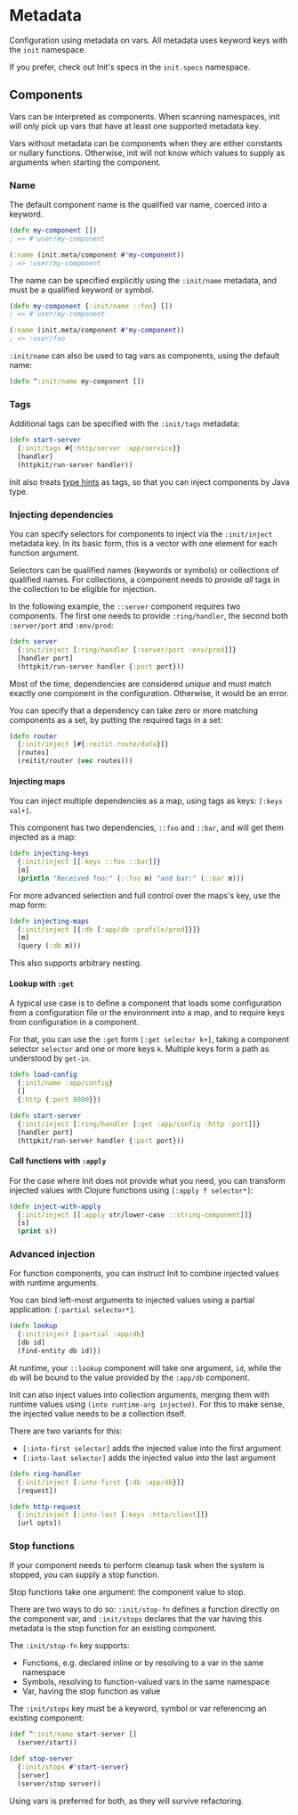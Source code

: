 # Metadata

Configuration using metadata on vars.  All metadata uses keyword keys with
the `init` namespace.

If you prefer, check out Init's specs in the `init.specs` namespace.

## Components

Vars can be interpreted as components.  When scanning namespaces, init will
only pick up vars that have at least one supported metadata key.

Vars without metadata can be components when they are either constants or
nullary functions.  Otherwise, init will not know which values to supply as
arguments when starting the component.

### Name

The default component name is the qualified var name, coerced into a keyword.

```clojure
(defn my-component [])
; => #'user/my-component

(:name (init.meta/component #'my-component))
; => :user/my-component
```

The name can be specified explicitly using the `:init/name` metadata,
and must be a qualified keyword or symbol.

```clojure
(defn my-component {:init/name ::foo} [])
; => #'user/my-component

(:name (init.meta/component #'my-component))
; => :user/foo
```

`:init/name` can also be used to tag vars as components, using the default name:

```clojure
(defn ^:init/name my-component [])
```

### Tags

Additional tags can be specified with the `:init/tags` metadata:

```clojure
(defn start-server
  {:init/tags #{:http/server :app/service}}
  [handler]
  (httpkit/run-server handler))
```

Init also treats [type hints](https://clojure.org/reference/java_interop#typehints)
as tags, so that you can inject components by Java type.

### Injecting dependencies

You can specify selectors for components to inject via the `:init/inject`
metadata key.  In its basic form, this is a vector with one element for each
function argument.

Selectors can be qualified names (keywords or symbols) or collections of
qualified names.  For collections, a component needs to provide _all_ tags in
the collection to be eligible for injection.

In the following example, the `::server` component requires two components.
The first one needs to provide `:ring/handler`, the second both `:server/port`
and `:env/prod`:

```clojure
(defn server
  {:init/inject [:ring/handler [:server/port :env/prod]]}
  [handler port]
  (httpkit/run-server handler {:port port}))
```

Most of the time, dependencies are considered _unique_ and must match exactly
one component in the configuration.  Otherwise, it would be an error.

You can specify that a dependency can take zero or more matching components as
a set, by putting the required tags in a set:

```clojure
(defn router
  {:init/inject [#{:reitit.route/data}]}
  [routes]
  (reitit/router (vec routes)))
```

#### Injecting maps

You can inject multiple dependencies as a map, using tags as keys:
`[:keys val+]`.

This component has two dependencies, `::foo` and `::bar`, and will get them
injected as a map:

```clojure
(defn injecting-keys
  {:init/inject [[:keys ::foo ::bar]]}
  [m]
  (println "Received foo:" (::foo m) "and bar:" (::bar m)))
```

For more advanced selection and full control over the maps's key, use
the map form:

```clojure
(defn injecting-maps
  {:init/inject [{:db [:app/db :profile/prod]}]}
  [m]
  (query (:db m)))
```

This also supports arbitrary nesting.

#### Lookup with `:get`

A typical use case is to define a component that loads some configuration from
a configuration file or the environment into a map, and to require keys from
configuration in a component.

For that, you can use the `:get` form `[:get selector k+]`, taking a component
selector `selector` and one or more keys `k`.  Multiple keys form a path as
understood by `get-in`.

```clojure
(defn load-config
  {:init/name :app/config}
  []
  {:http {:port 8080}})

(defn start-server
  {:init/inject [:ring/handler [:get :app/config :http :port]]}
  [handler port]
  (httpkit/run-server handler {:port port}))
```

#### Call functions with `:apply`

For the case where Init does not provide what you need, you can transform
injected values with Clojure functions using `[:apply f selector*]`:

```clojure
(defn inject-with-apply
  {:init/inject [[:apply str/lower-case ::string-component]]}
  [s]
  (print s))
```

### Advanced injection

For function components, you can instruct Init to combine injected values
with runtime arguments.

You can bind left-most arguments to injected values using a partial
application: `[:partial selector*]`.

```clojure
(defn lookup
  {:init/inject [:partial :app/db]
  [db id]
  (find-entity db id)})
```

At runtime, your `::lookup` component will take one argument, `id`, while
the `db` will be bound to the value provided by the `:app/db` component.

Init can also inject values into collection arguments, merging them with
runtime values using `(into runtime-arg injected)`.  For this to make sense,
the injected value needs to be a collection itself.

There are two variants for this:

* `[:into-first selector]` adds the injected value into the first argument
* `[:into-last selector]` adds the injected value into the last argument


```clojure
(defn ring-handler
  {:init/inject [:into-first {:db :app/db}]}
  [request])

(defn http-request
  {:init/inject [:into-last [:keys :http/client]]}
  [url opts])
```

### Stop functions

If your component needs to perform cleanup task when the system is stopped, you
can supply a stop function.

Stop functions take one argument: the component value to stop.

There are two ways to do so: `:init/stop-fn` defines a function directly on the
component var, and `:init/stops` declares that the var having this metadata is
the stop function for an existing component.

The `:init/stop-fn` key supports:

* Functions, e.g. declared inline or by resolving to a var in the same namespace
* Symbols, resolving to function-valued vars in the same namespace
* Var, having the stop function as value

The `:init/stops` key must be a keyword, symbol or var referencing an existing
component:

```clojure
(def ^:init/name start-server []
  (server/start))

(def stop-server
  {:init/stops #'start-server}
  [server]
  (server/stop server))
```

Using vars is preferred for both, as they will survive refactoring.

